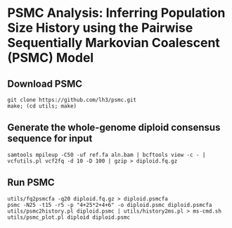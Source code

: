 # PSMC Analysis: Inferring Population Size History using the Pairwise Sequentially Markovian Coalescent (PSMC) Model

## Download PSMC
```
git clone https://github.com/lh3/psmc.git
make; (cd utils; make)
```
## Generate the whole-genome diploid consensus sequence for input
```
samtools mpileup -C50 -uf ref.fa aln.bam | bcftools view -c - | vcfutils.pl vcf2fq -d 10 -D 100 | gzip > diploid.fq.gz
```
## Run PSMC
```
utils/fq2psmcfa -q20 diploid.fq.gz > diploid.psmcfa
psmc -N25 -t15 -r5 -p "4+25*2+4+6" -o diploid.psmc diploid.psmcfa
utils/psmc2history.pl diploid.psmc | utils/history2ms.pl > ms-cmd.sh
utils/psmc_plot.pl diploid diploid.psmc
```
